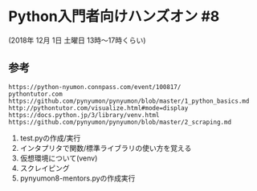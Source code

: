 # Python入門者向けハンズオン #8
 (2018年 12月 1日 土曜日 13時〜17時くらい)
## 参考
```
https://python-nyumon.connpass.com/event/100817/
pythontutor.com
https://github.com/pynyumon/pynyumon/blob/master/1_python_basics.md
http://pythontutor.com/visualize.html#mode=display
https://docs.python.jp/3/library/venv.html
https://github.com/pynyumon/pynyumon/blob/master/2_scraping.md

```

1. test.pyの作成/実行
2. インタプリタで関数/標準ライブラリの使い方を覚える
3. 仮想環境について(venv)
4. スクレイピング
5. pynyumon8-mentors.pyの作成実行
